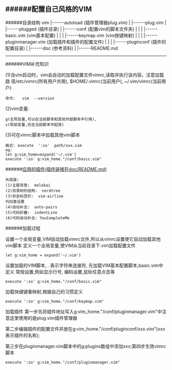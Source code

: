 ######配置自己风格的VIM
---
######目录结构
	vim 
	 |------autoload (插件管理器plug.vim)
	 |		 	|------plug.vim
	 |
	 |------plugged  (插件目录)
	 |
	 |------conf (配置vim的脚本文件夹)
	 |			|
	 |			|------basic.vim	(vim基本配置)
	 |			|
	 |			|------keymap.vim	(vim按键映射)
	 |			|
	 |			|------pluginmanager.vim  (加载插件和插件的配置文件)
	 |			|
	 |			|------pluginconf (插件的配置目录)
	 |
	 |------doc	(参考资料)
	 |			|------README.md

---
######VIM补充知识

(1)当vim启动时，vim会自动的加载配置文件vimrc,读取并执行该内容。注意加载路		径/etc/vimrc(所有用户共用), $HOME/.vimrc(当前用户), ~/.vim/vimrc(当前用户)

	命令:   vim  --version

(2)vim变量: 

	g(全局变量,可以在当前脚本和其他外部脚本中引用), 
	s(局部变量,仅在当前脚本中起效)

(3)可在vimrc脚本中加载其他vim脚本

	格式: execute  ':so'  path/xxx.vim
	eg:
	let g:vim_home=expand('~/.vim')
	execute ':so' g:vim_home."/conf/basic.vim"

######[应用的插件(插件链接在doc/README.md)](https://github.com/advancevillage/vim/tree/master/doc)

	外观类:
	(1)主题背景:  molokai
	(2)目录树形结构:  nerdtree
	(3)状态标签栏:  vim-airline
	代码类设置
	(4)自动补全:  auto-pairs
	(5)代码折叠:  indentLine
	(6)代码自动补全: YouCompleteMe

######加载过程

设置一个全局变量,VIM自动加载vimrc文件,所以从vimrc设置使它自动加载其他vim脚本
定义一个全局变量,使VIM从当前目录下.vim加载配置文件

	let g:vim_home = expand('~/.vim')

设置加载的VIM脚本, . 表示字符串连接符, 先加载VIM基本配置脚本,basic.vim中定义
常规设置,例如显示行号, 编码设置,鼠标任意点击等

	execute ':so' g:vim_home."/conf/basic.vim"

加载快键键重映射,根据自己的习惯定义

	execute ':so' g:vim_home."/conf/keymap.vim"

加载插件
第一步先将插件地址写入g:vim_home."/conf/pluginmanager.vim"中注意这里使用的是plug.vim插件管理器

第二步编辑插件的配置文件并放在g:vim_home."/conf/pluginconf/xxx.vim"(xxx表示插件的名称);

第三步在pluginmanager.vim脚本中的g:plugins数组中添加xxx;第四步生效vimrc脚本

	execute ':so' g:vim_home."/conf/pluginmanager.vim"

​	
​	

